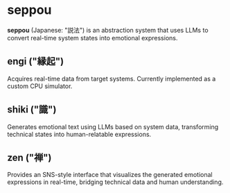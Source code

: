 # seppou

**seppou** (Japanese: "説法") is an abstraction system that uses LLMs to convert real-time system states into emotional expressions.

## engi ("縁起")

Acquires real-time data from target systems. Currently implemented as a custom CPU simulator.

## shiki ("識")

Generates emotional text using LLMs based on system data, transforming technical states into human-relatable expressions.

## zen ("禅")

Provides an SNS-style interface that visualizes the generated emotional expressions in real-time, bridging technical data and human understanding.
